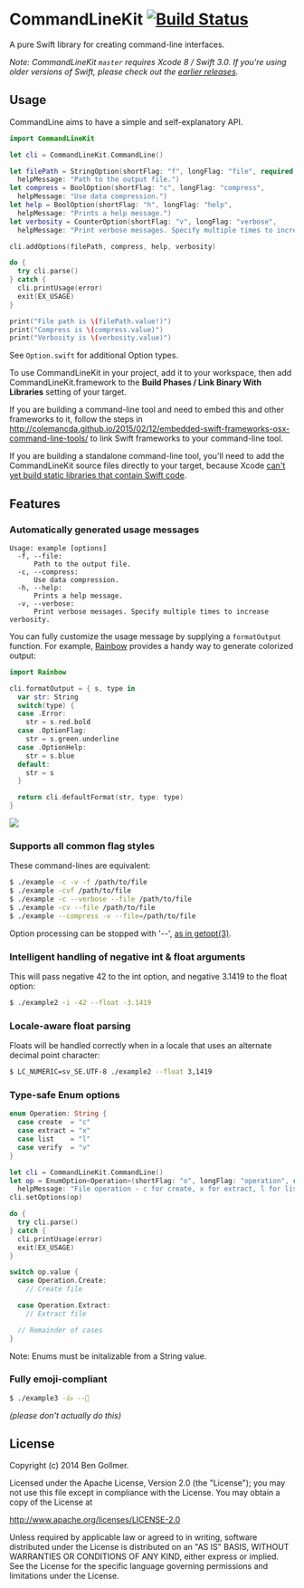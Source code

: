 # CommandLineKit [![Build Status](https://travis-ci.org/jatoben/CommandLine.svg?branch=master)](https://travis-ci.org/jatoben/CommandLine)

A pure Swift library for creating command-line interfaces.

*Note: CommandLineKit `master` requires Xcode 8 / Swift 3.0. If you're using older versions of Swift, please check out the [earlier releases](https://github.com/jatoben/CommandLine/releases).*

## Usage

CommandLine aims to have a simple and self-explanatory API.

```swift
import CommandLineKit

let cli = CommandLineKit.CommandLine()

let filePath = StringOption(shortFlag: "f", longFlag: "file", required: true,
  helpMessage: "Path to the output file.")
let compress = BoolOption(shortFlag: "c", longFlag: "compress",
  helpMessage: "Use data compression.")
let help = BoolOption(shortFlag: "h", longFlag: "help",
  helpMessage: "Prints a help message.")
let verbosity = CounterOption(shortFlag: "v", longFlag: "verbose",
  helpMessage: "Print verbose messages. Specify multiple times to increase verbosity.")

cli.addOptions(filePath, compress, help, verbosity)

do {
  try cli.parse()
} catch {
  cli.printUsage(error)
  exit(EX_USAGE)
}

print("File path is \(filePath.value!)")
print("Compress is \(compress.value)")
print("Verbosity is \(verbosity.value)")
```

See `Option.swift` for additional Option types.

To use CommandLineKit in your project, add it to your workspace, then add CommandLineKit.framework to the __Build Phases / Link Binary With Libraries__ setting of your target.

If you are building a command-line tool and need to embed this and other frameworks to it, follow the steps in http://colemancda.github.io/2015/02/12/embedded-swift-frameworks-osx-command-line-tools/ to link Swift frameworks to your command-line tool.

If you are building a standalone command-line tool, you'll need to add the CommandLineKit source files directly to your target, because Xcode [can't yet build static libraries that contain Swift code](https://github.com/ksm/SwiftInFlux#static-libraries).


## Features

### Automatically generated usage messages

```
Usage: example [options]
  -f, --file:    
      Path to the output file.
  -c, --compress:
      Use data compression.
  -h, --help:    
      Prints a help message.
  -v, --verbose:
      Print verbose messages. Specify multiple times to increase verbosity.
```

You can fully customize the usage message by supplying a `formatOutput` function. For example, [Rainbow](https://github.com/onevcat/Rainbow) provides a handy way to generate colorized output:

```swift
import Rainbow

cli.formatOutput = { s, type in
  var str: String
  switch(type) {
  case .Error:
    str = s.red.bold
  case .OptionFlag:
    str = s.green.underline
  case .OptionHelp:
    str = s.blue
  default:
    str = s
  }

  return cli.defaultFormat(str, type: type)
}
```

![](https://cloud.githubusercontent.com/assets/318083/12108437/1e3ec25c-b335-11e5-9cc9-d45ad3ab3dc7.png)

### Supports all common flag styles

These command-lines are equivalent:

```bash
$ ./example -c -v -f /path/to/file
$ ./example -cvf /path/to/file
$ ./example -c --verbose --file /path/to/file
$ ./example -cv --file /path/to/file
$ ./example --compress -v --file=/path/to/file
```

Option processing can be stopped with '--', [as in getopt(3)](https://www.gnu.org/prep/standards/html_node/Command_002dLine-Interfaces.html).

### Intelligent handling of negative int & float arguments

This will pass negative 42 to the int option, and negative 3.1419 to the float option:

```bash
$ ./example2 -i -42 --float -3.1419
```

### Locale-aware float parsing

Floats will be handled correctly when in a locale that uses an alternate decimal point character:

```bash
$ LC_NUMERIC=sv_SE.UTF-8 ./example2 --float 3,1419
```

### Type-safe Enum options

```swift
enum Operation: String {
  case create  = "c"
  case extract = "x"
  case list    = "l"
  case verify  = "v"
}

let cli = CommandLineKit.CommandLine()
let op = EnumOption<Operation>(shortFlag: "o", longFlag: "operation", required: true,
  helpMessage: "File operation - c for create, x for extract, l for list, or v for verify.")
cli.setOptions(op)

do {
  try cli.parse()
} catch {
  cli.printUsage(error)
  exit(EX_USAGE)
}

switch op.value {
  case Operation.Create:
    // Create file

  case Operation.Extract:
    // Extract file

  // Remainder of cases
}
```

Note: Enums must be initalizable from a String value.

### Fully emoji-compliant

```bash
$ ./example3 -👍 --👻
```

*(please don't actually do this)*

License
-------
Copyright (c) 2014 Ben Gollmer.

Licensed under the Apache License, Version 2.0 (the "License"); you may not use this file except in compliance with the License. You may obtain a copy of the License at

http://www.apache.org/licenses/LICENSE-2.0

Unless required by applicable law or agreed to in writing, software distributed under the License is distributed on an "AS IS" BASIS, WITHOUT WARRANTIES OR CONDITIONS OF ANY KIND, either express or implied. See the License for the specific language governing permissions and limitations under the License.
